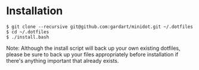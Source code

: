 # Installation


```
$ git clone --recursive git@github.com:gardart/minidot.git ~/.dotfiles
$ cd ~/.dotfiles
$ ./install.bash
```

Note: Although the install script will back up your own existing dotfiles, please be sure to back up your files appropriately before installation if there's anything important that already exists.
